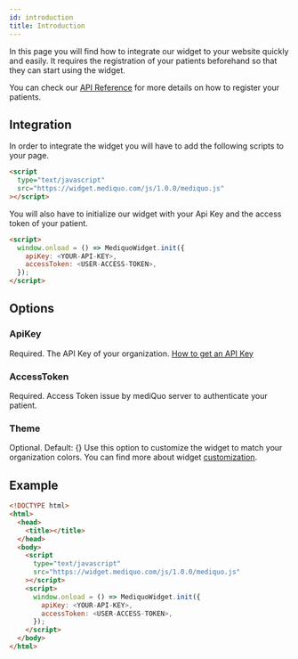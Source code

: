 ```yaml
---
id: introduction
title: Introduction
---
```


In this page you will find how to integrate our widget to your website quickly and easily. It requires the registration of your patients beforehand so that they can start using the widget.

You can check our [API Reference](/docs/patients) for more details on how to register your patients.

## Integration

In order to integrate the widget you will have to add the following scripts to your page.

```html
<script
  type="text/javascript"
  src="https://widget.mediquo.com/js/1.0.0/mediquo.js"
></script>
```

You will also have to initialize our widget with your Api Key and the access token of your patient.

```html
<script>
  window.onload = () => MediquoWidget.init({
    apiKey: <YOUR-API-KEY>,
    accessToken: <USER-ACCESS-TOKEN>,
  });
</script>
```

## Options

### ApiKey

Required.
The API Key of your organization. [How to get an API Key](/docs/introduction#step-1-apply-and-receive-approval-for-your-organization)

### AccessToken

Required.
Access Token issue by mediQuo server to authenticate your patient.

### Theme

Optional. Default: {}
Use this option to customize the widget to match your organization colors. You can find more about widget [customization](/docs/sdk/widget/colors).

## Example

```html
<!DOCTYPE html>
<html>
  <head>
    <title></title>
  </head>
  <body>
    <script
      type="text/javascript"
      src="https://widget.mediquo.com/js/1.0.0/mediquo.js"
    ></script>
    <script>
      window.onload = () => MediquoWidget.init({
        apiKey: <YOUR-API-KEY>,
        accessToken: <USER-ACCESS-TOKEN>,
      });
    </script>
  </body>
</html>
```
